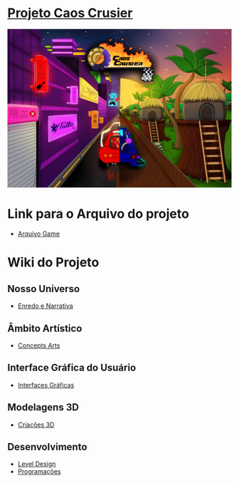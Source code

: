 # <a href="https://github.com/YosagiGames/CaosCruiser/wiki"> Projeto Caos Crusier </a> 
<img width ="600" src="https://github.com/YosagiGames/CaosCrusier/blob/main/Imgs/ConceptArt/CapaDoJogo/capaJogo.jpg">

# Link para o Arquivo do projeto

- <a href ="https://drive.google.com/file/d/1SathW3Csp1uiiCvqrPHeomtDZUVw2-Is/view?usp=drive_link">Arquivo Game</a>
# Wiki do Projeto

## Nosso Universo
- <a href="https://github.com/YosagiGames/CaosCruiser/wiki/Enredo-e-Narrativa"> Enredo e Narrativa </a>

## Âmbito Artístico
- <a href="https://github.com/YosagiGames/CaosCruiser/wiki/Concepts-Arts"> Concepts Arts </a>

## Interface Gráfica do Usuário
- <a href="https://github.com/YosagiGames/CaosCruiser/wiki/Interface-Gráfica-do-Usuário-(GUI)"> Interfaces Gráficas </a>

## Modelagens 3D
- <a href="https://github.com/YosagiGames/CaosCruiser/wiki/Modelagens-3D"> Criações 3D </a>

## Desenvolvimento 
- <a href="https://github.com/YosagiGames/CaosCruiser/wiki/Level-Design"> Level Design </a>
- <a href="https://github.com/YosagiGames/CaosCruiser/wiki/Desenvolvimento"> Programações </a>
